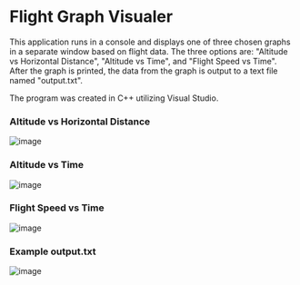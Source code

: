 # Flight Graph Visualer
This application runs in a console and displays one of three chosen graphs in a separate window based on flight data. The three options are: "Altitude vs Horizontal Distance", "Altitude vs Time", and "Flight Speed vs Time". After the graph is printed, the data from the graph is output to a text file named "output.txt".  
  
The program was created in C++ utilizing Visual Studio.  
  
### Altitude vs Horizontal Distance
![image](https://github.com/user-attachments/assets/61383a49-6503-4f1a-a6d0-2939b057028e)

### Altitude vs Time
![image](https://github.com/user-attachments/assets/ede16b15-418b-42db-80b2-b62fac635747)

### Flight Speed vs Time
![image](https://github.com/user-attachments/assets/c0c85671-416e-4889-ab01-70b6dac4795b)

### Example output.txt
![image](https://github.com/user-attachments/assets/736ef2ee-cce6-4bd3-9c80-fe70a4f468fc)
